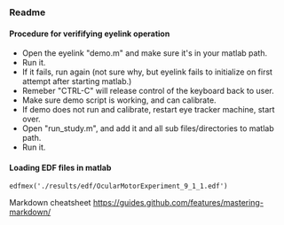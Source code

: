 ### Readme

#### Procedure for verififying eyelink operation
- Open the eyelink "demo.m" and make sure it's in your matlab path.
- Run it.
- If it fails, run again (not sure why, but eyelink fails to initialize on first attempt after starting matlab.)
- Remeber "CTRL-C" will release control of the keyboard back to user.
- Make sure demo script is working, and can calibrate.
- If demo does not run and calibrate, restart eye tracker machine, start over.
- Open "run_study.m", and add it and all sub files/directories to matlab path.
- Run it.

#### Loading EDF files in matlab
`edfmex('./results/edf/OcularMotorExperiment_9_1_1.edf')`

Markdown cheatsheet
https://guides.github.com/features/mastering-markdown/